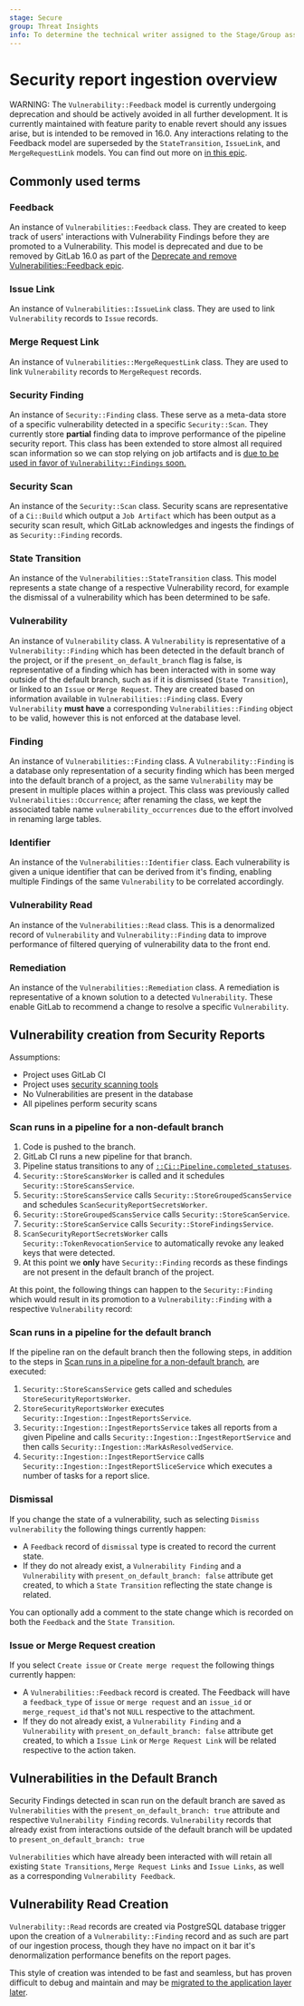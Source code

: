 ```yaml
---
stage: Secure
group: Threat Insights
info: To determine the technical writer assigned to the Stage/Group associated with this page, see https://handbook.gitlab.com/handbook/product/ux/technical-writing/#assignments
---
```


# Security report ingestion overview

WARNING:
The `Vulnerability::Feedback` model is currently undergoing deprecation and should be actively avoided in all further development. It is currently maintained with feature parity to enable revert should any issues arise, but is intended to be removed in 16.0. Any interactions relating to the Feedback model are superseded by the `StateTransition`, `IssueLink`, and `MergeRequestLink` models. You can find out more on [in this epic](https://gitlab.com/groups/gitlab-org/-/epics/5629).

## Commonly used terms

### Feedback

An instance of `Vulnerabilities::Feedback` class. They are created to keep track of users' interactions with Vulnerability Findings before they are promoted to a Vulnerability. This model is deprecated and due to be removed by GitLab 16.0 as part of the [Deprecate and remove Vulnerabilities::Feedback epic](https://gitlab.com/groups/gitlab-org/-/epics/5629).

### Issue Link

An instance of `Vulnerabilities::IssueLink` class. They are used to link `Vulnerability` records to `Issue` records.

### Merge Request Link

An instance of `Vulnerabilities::MergeRequestLink` class. They are used to link `Vulnerability` records to `MergeRequest` records.

### Security Finding

An instance of `Security::Finding` class. These serve as a meta-data store of a specific vulnerability detected in a specific `Security::Scan`. They currently store **partial** finding data to improve performance of the pipeline security report. This class has been extended to store almost all required scan information so we can stop relying on job artifacts and is [due to be used in favor of `Vulnerability::Findings` soon.](https://gitlab.com/gitlab-org/gitlab/-/issues/393394)

### Security Scan

An instance of the `Security::Scan` class. Security scans are representative of a `Ci::Build` which output a `Job Artifact` which has been output as a security scan result, which GitLab acknowledges and ingests the findings of as `Security::Finding` records.

### State Transition

An instance of the `Vulnerabilities::StateTransition` class. This model represents a state change of a respective Vulnerability record, for example the dismissal of a vulnerability which has been determined to be safe.

### Vulnerability

An instance of `Vulnerability` class. A `Vulnerability` is representative of a `Vulnerability::Finding` which has been detected in the default branch of the project, or if the `present_on_default_branch` flag is false, is representative of a finding which has been interacted with in some way outside of the default branch, such as if it is dismissed (`State Transition`), or linked to an `Issue` or `Merge Request`. They are created based on information available in `Vulnerabilities::Finding` class. Every `Vulnerability` **must have** a corresponding `Vulnerabilities::Finding` object to be valid, however this is not enforced at the database level.

### Finding

An instance of `Vulnerabilities::Finding` class. A `Vulnerability::Finding` is a database only representation of a security finding which has been merged into the default branch of a project, as the same `Vulnerability` may be present in multiple places within a project. This class was previously called `Vulnerabilities::Occurrence`; after renaming the class, we kept the associated table name `vulnerability_occurrences` due to the effort involved in renaming large tables.

### Identifier

An instance of the `Vulnerabilities::Identifier` class. Each vulnerability is given a unique identifier that can be derived from it's finding, enabling multiple Findings of the same `Vulnerability` to be correlated accordingly.

### Vulnerability Read

An instance of the `Vulnerabilities::Read` class. This is a denormalized record of `Vulnerability` and `Vulnerability::Finding` data to improve performance of filtered querying of vulnerability data to the front end.

### Remediation

An instance of the `Vulnerabilities::Remediation` class. A remediation is representative of a known solution to a detected `Vulnerability`. These enable GitLab to recommend a change to resolve a specific `Vulnerability`.

## Vulnerability creation from Security Reports

Assumptions:

- Project uses GitLab CI
- Project uses [security scanning tools](../../user/application_security)
- No Vulnerabilities are present in the database
- All pipelines perform security scans

### Scan runs in a pipeline for a non-default branch

1. Code is pushed to the branch.
1. GitLab CI runs a new pipeline for that branch.
1. Pipeline status transitions to any of [`::Ci::Pipeline.completed_statuses`](https://gitlab.com/gitlab-org/gitlab/-/blob/354261b2fe4fc5b86d1408467beadd90e466ce0a/app/models/concerns/ci/has_status.rb#L12).
1. `Security::StoreScansWorker` is called and it schedules `Security::StoreScansService`.
1. `Security::StoreScansService` calls `Security::StoreGroupedScansService` and schedules `ScanSecurityReportSecretsWorker`.
1. `Security::StoreGroupedScansService` calls `Security::StoreScanService`.
1. `Security::StoreScanService` calls `Security::StoreFindingsService`.
1. `ScanSecurityReportSecretsWorker` calls `Security::TokenRevocationService` to automatically revoke any leaked keys that were detected.
1. At this point we **only** have `Security::Finding` records as these findings are not present in the default branch of the project.

At this point, the following things can happen to the `Security::Finding` which would result in its promotion to a `Vulnerability::Finding` with a respective `Vulnerability` record:

### Scan runs in a pipeline for the default branch

If the pipeline ran on the default branch then the following steps, in addition to the steps in [Scan runs in a pipeline for a non-default branch](#scan-runs-in-a-pipeline-for-a-non-default-branch), are executed:

1. `Security::StoreScansService` gets called and schedules `StoreSecurityReportsWorker`.
1. `StoreSecurityReportsWorker` executes `Security::Ingestion::IngestReportsService`.
1. `Security::Ingestion::IngestReportsService` takes all reports from a given Pipeline and calls `Security::Ingestion::IngestReportService` and then calls `Security::Ingestion::MarkAsResolvedService`.
1. `Security::Ingestion::IngestReportService` calls `Security::Ingestion::IngestReportSliceService` which executes a number of tasks for a report slice.

### Dismissal

If you change the state of a vulnerability, such as selecting `Dismiss vulnerability` the following things currently happen:

- A `Feedback` record of `dismissal` type is created to record the current state.
- If they do not already exist, a `Vulnerability Finding` and a `Vulnerability` with `present_on_default_branch: false` attribute get created, to which a `State Transition` reflecting the state change is related.

You can optionally add a comment to the state change which is recorded on both the `Feedback` and the `State Transition`.

### Issue or Merge Request creation

If you select `Create issue` or `Create merge request` the following things currently happen:

- A `Vulnerabilities::Feedback` record is created. The Feedback will have a `feedback_type` of `issue` or `merge request` and an `issue_id` or `merge_request_id` that's not `NULL` respective to the attachment.
- If they do not already exist, a `Vulnerability Finding` and a `Vulnerability` with `present_on_default_branch: false` attribute get created, to which a `Issue Link` or `Merge Request Link` will be related respective to the action taken.

## Vulnerabilities in the Default Branch

Security Findings detected in scan run on the default branch are saved as `Vulnerabilities` with the `present_on_default_branch: true` attribute and respective `Vulnerability Finding` records. `Vulnerability` records that already exist from interactions outside of the default branch will be updated to `present_on_default_branch: true`

`Vulnerabilities` which have already been interacted with will retain all existing `State Transitions`, `Merge Request Links` and `Issue Links`, as well as a corresponding `Vulnerability Feedback`.

## Vulnerability Read Creation

`Vulnerability::Read` records are created via PostgreSQL database trigger upon the creation of a `Vulnerability::Finding` record and as such are part of our ingestion process, though they have no impact on it bar it's denormalization performance benefits on the report pages.

This style of creation was intended to be fast and seamless, but has proven difficult to debug and maintain and may be [migrated to the application layer later](https://gitlab.com/gitlab-org/gitlab/-/issues/393912).
